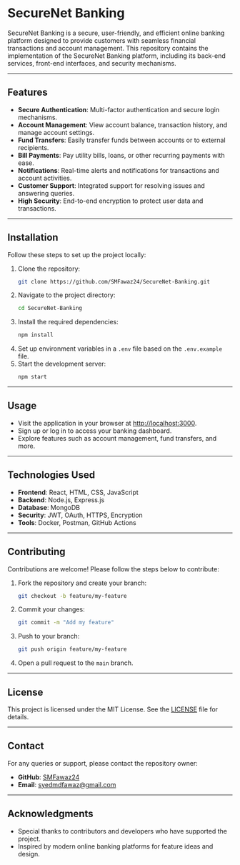 # SecureNet Banking

SecureNet Banking is a secure, user-friendly, and efficient online banking platform designed to provide customers with seamless financial transactions and account management. This repository contains the implementation of the SecureNet Banking platform, including its back-end services, front-end interfaces, and security mechanisms.

---

## Features

- **Secure Authentication**: Multi-factor authentication and secure login mechanisms.
- **Account Management**: View account balance, transaction history, and manage account settings.
- **Fund Transfers**: Easily transfer funds between accounts or to external recipients.
- **Bill Payments**: Pay utility bills, loans, or other recurring payments with ease.
- **Notifications**: Real-time alerts and notifications for transactions and account activities.
- **Customer Support**: Integrated support for resolving issues and answering queries.
- **High Security**: End-to-end encryption to protect user data and transactions.

---

## Installation

Follow these steps to set up the project locally:

1. Clone the repository:
   ```bash
   git clone https://github.com/SMFawaz24/SecureNet-Banking.git
   ```
2. Navigate to the project directory:
   ```bash
   cd SecureNet-Banking
   ```
3. Install the required dependencies:
   ```bash
   npm install
   ```
4. Set up environment variables in a `.env` file based on the `.env.example` file.
5. Start the development server:
   ```bash
   npm start
   ```

---

## Usage

- Visit the application in your browser at [http://localhost:3000](http://localhost:3000).
- Sign up or log in to access your banking dashboard.
- Explore features such as account management, fund transfers, and more.

---

## Technologies Used

- **Frontend**: React, HTML, CSS, JavaScript
- **Backend**: Node.js, Express.js
- **Database**: MongoDB
- **Security**: JWT, OAuth, HTTPS, Encryption
- **Tools**: Docker, Postman, GitHub Actions

---

## Contributing

Contributions are welcome! Please follow the steps below to contribute:

1. Fork the repository and create your branch:
   ```bash
   git checkout -b feature/my-feature
   ```
2. Commit your changes:
   ```bash
   git commit -m "Add my feature"
   ```
3. Push to your branch:
   ```bash
   git push origin feature/my-feature
   ```
4. Open a pull request to the `main` branch.

---

## License

This project is licensed under the MIT License. See the [LICENSE](LICENSE) file for details.

---

## Contact

For any queries or support, please contact the repository owner:

- **GitHub**: [SMFawaz24](https://github.com/SMFawaz24)
- **Email**: [syedmdfawaz@gmail.com](mailto:syedmdfawaz@gmail.com)

---

## Acknowledgments

- Special thanks to contributors and developers who have supported the project.
- Inspired by modern online banking platforms for feature ideas and design.
